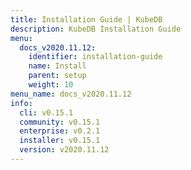 ```yaml
---
title: Installation Guide | KubeDB
description: KubeDB Installation Guide
menu:
  docs_v2020.11.12:
    identifier: installation-guide
    name: Install
    parent: setup
    weight: 10
menu_name: docs_v2020.11.12
info:
  cli: v0.15.1
  community: v0.15.1
  enterprise: v0.2.1
  installer: v0.15.1
  version: v2020.11.12
---
```


